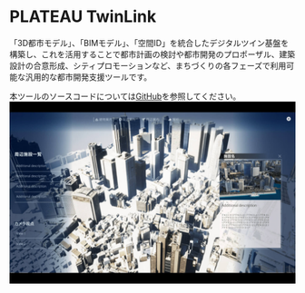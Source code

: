 # PLATEAU TwinLink
「3D都市モデル」、「BIMモデル」、「空間ID」を統合したデジタルツイン基盤を構築し、これを活用することで都市計画の検討や都市開発のプロポーザル、建築設計の合意形成、シティプロモーションなど、まちづくりの各フェーズで利用可能な汎用的な都市開発支援ツールです。

本ツールのソースコードについては[GitHub](https://github.com/Synesthesias/PLATEAU-TwinLink)を参照してください。
![概観](/resources/Index/概観.jpg)